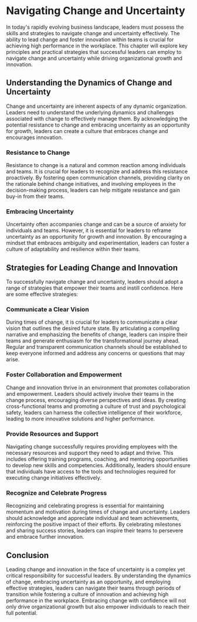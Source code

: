 Navigating Change and Uncertainty
===========================================================================

In today's rapidly evolving business landscape, leaders must possess the skills and strategies to navigate change and uncertainty effectively. The ability to lead change and foster innovation within teams is crucial for achieving high performance in the workplace. This chapter will explore key principles and practical strategies that successful leaders can employ to navigate change and uncertainty while driving organizational growth and innovation.

Understanding the Dynamics of Change and Uncertainty
----------------------------------------------------

Change and uncertainty are inherent aspects of any dynamic organization. Leaders need to understand the underlying dynamics and challenges associated with change to effectively manage them. By acknowledging the potential resistance to change and embracing uncertainty as an opportunity for growth, leaders can create a culture that embraces change and encourages innovation.

### Resistance to Change

Resistance to change is a natural and common reaction among individuals and teams. It is crucial for leaders to recognize and address this resistance proactively. By fostering open communication channels, providing clarity on the rationale behind change initiatives, and involving employees in the decision-making process, leaders can help mitigate resistance and gain buy-in from their teams.

### Embracing Uncertainty

Uncertainty often accompanies change and can be a source of anxiety for individuals and teams. However, it is essential for leaders to reframe uncertainty as an opportunity for growth and innovation. By encouraging a mindset that embraces ambiguity and experimentation, leaders can foster a culture of adaptability and resilience within their teams.

Strategies for Leading Change and Innovation
--------------------------------------------

To successfully navigate change and uncertainty, leaders should adopt a range of strategies that empower their teams and instill confidence. Here are some effective strategies:

### Communicate a Clear Vision

During times of change, it is crucial for leaders to communicate a clear vision that outlines the desired future state. By articulating a compelling narrative and emphasizing the benefits of change, leaders can inspire their teams and generate enthusiasm for the transformational journey ahead. Regular and transparent communication channels should be established to keep everyone informed and address any concerns or questions that may arise.

### Foster Collaboration and Empowerment

Change and innovation thrive in an environment that promotes collaboration and empowerment. Leaders should actively involve their teams in the change process, encouraging diverse perspectives and ideas. By creating cross-functional teams and promoting a culture of trust and psychological safety, leaders can harness the collective intelligence of their workforce, leading to more innovative solutions and higher performance.

### Provide Resources and Support

Navigating change successfully requires providing employees with the necessary resources and support they need to adapt and thrive. This includes offering training programs, coaching, and mentoring opportunities to develop new skills and competencies. Additionally, leaders should ensure that individuals have access to the tools and technologies required for executing change initiatives effectively.

### Recognize and Celebrate Progress

Recognizing and celebrating progress is essential for maintaining momentum and motivation during times of change and uncertainty. Leaders should acknowledge and appreciate individual and team achievements, reinforcing the positive impact of their efforts. By celebrating milestones and sharing success stories, leaders can inspire their teams to persevere and embrace further innovation.

Conclusion
----------

Leading change and innovation in the face of uncertainty is a complex yet critical responsibility for successful leaders. By understanding the dynamics of change, embracing uncertainty as an opportunity, and employing effective strategies, leaders can navigate their teams through periods of transition while fostering a culture of innovation and achieving high performance in the workplace. Embracing change with confidence will not only drive organizational growth but also empower individuals to reach their full potential.
